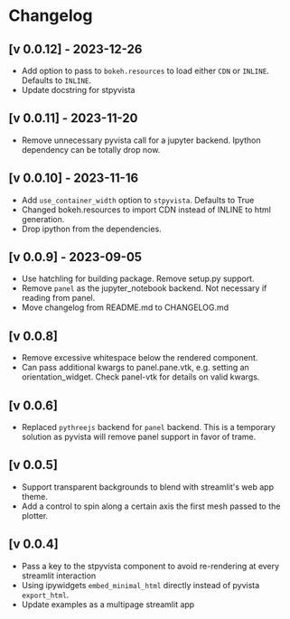 # Changelog

## [v 0.0.12] - 2023-12-26
- Add option to pass to `bokeh.resources` to load either `CDN` or `INLINE`. Defaults to `INLINE`.
- Update docstring for stpyvista

## [v 0.0.11] - 2023-11-20
- Remove unnecessary pyvista call for a jupyter backend. Ipython dependency can be totally drop now.

## [v 0.0.10] - 2023-11-16
- Add `use_container_width` option to `stpyvista`. Defaults to True 
- Changed bokeh.resources to import CDN instead of INLINE to html generation.
- Drop ipython from the dependencies. 

## [v 0.0.9] - 2023-09-05

- Use hatchling for building package. Remove setup.py support.
- Remove `panel` as the jupyter_notebook backend. Not necessary if reading from panel.
- Move changelog from README.md to CHANGELOG.md 

## [v 0.0.8]

- Remove excessive whitespace below the rendered component.
- Can pass additional kwargs to panel.pane.vtk, e.g. setting an orientation_widget. Check panel-vtk for details on valid kwargs.
    
## [v 0.0.6]

- Replaced `pythreejs` backend for `panel` backend. This is a temporary solution as pyvista will remove panel support in favor of trame.

## [v 0.0.5]

- Support transparent backgrounds to blend with streamlit's web app theme.
- Add a control to spin along a certain axis the first mesh passed to the plotter.

## [v 0.0.4]

- Pass a key to the stpyvista component to avoid re-rendering at every streamlit interaction
- Using ipywidgets `embed_minimal_html` directly instead of pyvista `export_html`. 
- Update examples as a multipage streamlit app